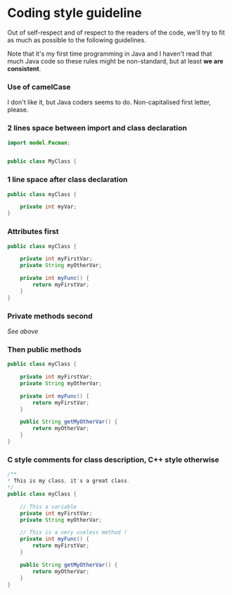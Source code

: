 # Coding style guideline

Out of self-respect and of respect to the readers of the code, we'll try to fit as much as
possible to the following guidelines.

Note that it's my first time programming in Java and I haven't read that much Java code so
these rules might be non-standard, but at least **we are consistent**.

### Use of camelCase

I don't like it, but Java coders seems to do. Non-capitalised first letter, please.

### 2 lines space between import and class declaration

```java
import model.Pacman;


public class MyClass {
```

### 1 line space after class declaration

```java
public class myClass {

    private int myVar;
}
```

### Attributes first

```java
public class myClass {

    private int myFirstVar;
    private String myOtherVar;

    private int myFunc() {
        return myFirstVar;
    }
}
```

### Private methods second

*See above*

### Then public methods

```java
public class myClass {

    private int myFirstVar;
    private String myOtherVar;

    private int myFunc() {
        return myFirstVar;
    }

    public String getMyOtherVar() {
        return myOtherVar;
    }
}
```

### C style comments for class description, C++ style otherwise

```java
/**
* This is my class, it's a great class.
*/
public class myClass {

    // This a variable
    private int myFirstVar;
    private String myOtherVar;

    // This is a very useless method !
    private int myFunc() {
        return myFirstVar;
    }

    public String getMyOtherVar() {
        return myOtherVar;
    }
}
```
